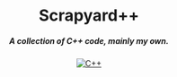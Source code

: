 <div align="center">

# Scrapyard++
##### A collection of C++ code, mainly my own.

[![C++](https://img.shields.io/badge/C%2B%2B-blue?style=flat-square&logo=cplusplus)](https://www.stroustrup.com/)

</div>
